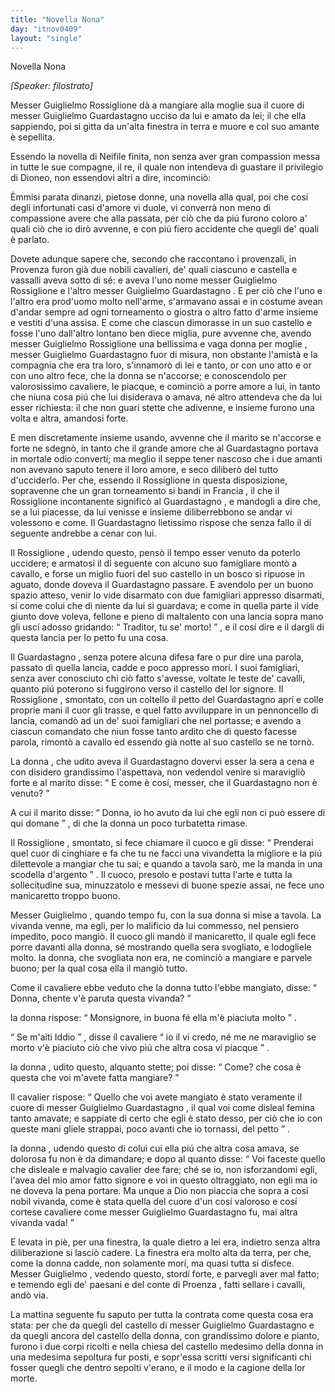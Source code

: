 ```yaml
---
title: "Novella Nona"
day: "itnov0409"
layout: "single"
---
```

<html>
 <head>
 </head>
 <body>
  <div id="nov0409" type="novella" who="filostrato">
   <head>
    Novella Nona
   </head>
   <p>
    <i>
     [Speaker: filostrato]
    </i>
   </p>
   <argument>
    <p>
     <milestone id="p04090001"/>
     <name persref="guiglielmorossiglione" type="person">
      Messer Guiglielmo Rossiglione
     </name>
     d&agrave; a mangiare alla moglie sua il cuore di messer
     <name persref="guiglielmoguardastagno" type="person">
      Guiglielmo Guardastagno
     </name>
     ucciso da lui e amato da lei; il che ella sappiendo, poi si gitta da un'alta finestra in terra e muore e col suo amante &egrave; sepellita.
    </p>
   </argument>
   <div3 type="commentary" who="author">
    <p>
     <milestone id="p04090002"/>
     Essendo la novella di Neifile finita, non senza aver gran compassion messa in tutte le sue compagne, il re, il quale non intendeva di guastare il privilegio di Dioneo, non essendovi altri a dire, incominci&ograve;:
    </p>
   </div3>
   <div3 type="commentary" who="filostrato">
    <p>
     <milestone id="p04090003"/>
     &Egrave;mmisi parata dinanzi, pietose donne, una novella alla qual, poi che cos&iacute; degli infortunati casi d'amore vi duole, vi converr&agrave; non meno di compassione avere che alla passata, per ci&ograve; che da pi&uacute; furono coloro a' quali ci&ograve; che io dir&ograve; avvenne, e con pi&uacute; fiero accidente che quegli de' quali &egrave; parlato.
    </p>
   </div3>
   <p>
    <milestone id="p04090004"/>
    Dovete adunque sapere che, secondo che raccontano i provenzali, in
    <name placeref="provenza" type="place">
     Provenza
    </name>
    furon gi&agrave; due nobili cavalieri, de' quali ciascuno e castella e vassalli aveva sotto di s&eacute;: e aveva l'uno nome messer Guiglielmo
    <name persref="guiglielmorossiglione" type="person">
     Rossiglione
    </name>
    e l'altro messer
    <name persref="guiglielmoguardastagno" type="person">
     Guiglielmo Guardastagno
    </name>
    .
    <milestone id="p04090005"/>
    E per ci&ograve; che l'uno e l'altro era prod'uomo molto nell'arme, s'armavano assai e in costume avean d'andar sempre ad ogni torneamento o giostra o altro fatto d'arme insieme e vestiti d'una assisa.
    <milestone id="p04090006"/>
    E come che ciascun dimorasse in un suo castello e fosse l'uno dall'altro lontano ben diece miglia, pure avvenne che, avendo messer Guiglielmo
    <name persref="guiglielmorossiglione" type="person">
     Rossiglione
    </name>
    una bellissima e vaga donna per
    <name persref="moglierossiglione-0409" type="person">
     moglie
    </name>
    , messer Guiglielmo
    <name persref="guiglielmoguardastagno" type="person">
     Guardastagno
    </name>
    fuor di misura, non obstante l'amist&agrave; e la compagnia che era tra loro, s'innamor&ograve; di lei e tanto, or con uno atto e or con uno altro fece, che la donna se n'accorse;
    <milestone id="p04090007"/>
    e conoscendolo per valorosissimo cavaliere, le piacque, e cominci&ograve; a porre amore a lui, in tanto che niuna cosa pi&uacute; che lui disiderava o amava, n&eacute; altro attendeva che da lui esser richiesta: il che non guari stette che adivenne, e insieme furono una volta e altra, amandosi forte.
   </p>
   <p>
    <milestone id="p04090008"/>
    E men discretamente insieme usando, avvenne che il marito se n'accorse e forte ne sdegn&ograve;, in tanto che il grande amore che al
    <name persref="guiglielmoguardastagno" type="person">
     Guardastagno
    </name>
    portava in mortale odio convert&iacute;; ma meglio il seppe tener nascoso che i due amanti non avevano saputo tenere il loro amore, e seco diliber&ograve; del tutto d'ucciderlo.
    <milestone id="p04090009"/>
    Per che, essendo il
    <name persref="guiglielmorossiglione" type="person">
     Rossiglione
    </name>
    in questa disposizione, sopravenne che un gran torneamento si band&iacute; in
    <name placeref="francia" type="place">
     Francia
    </name>
    , il che il
    <name persref="guiglielmorossiglione" type="person">
     Rossiglione
    </name>
    incontanente signific&ograve; al
    <name persref="guiglielmoguardastagno" type="person">
     Guardastagno
    </name>
    , e mandogli a dire che, se a lui piacesse, da lui venisse e insieme diliberrebbono se andar vi volessono e come. Il
    <name persref="guiglielmoguardastagno" type="person">
     Guardastagno
    </name>
    lietissimo rispose che senza fallo il d&iacute; seguente andrebbe a cenar con lui.
   </p>
   <p>
    <milestone id="p04090010"/>
    Il
    <name persref="guiglielmorossiglione" type="person">
     Rossiglione
    </name>
    , udendo questo, pens&ograve; il tempo esser venuto da poterlo uccidere; e armatosi il d&iacute; seguente con alcuno suo famigliare mont&ograve; a cavallo, e forse un miglio fuori del suo
    <name placeref="castellorossiglione" type="place">
     castello
    </name>
    in un bosco si ripuose in aguato, donde doveva il
    <name persref="guiglielmoguardastagno" type="person">
     Guardastagno
    </name>
    passare.
    <milestone id="p04090011"/>
    E avendolo per un buono spazio atteso, venir lo vide disarmato con due famigliari appresso disarmati, s&iacute; come colui che di niente da lui si guardava; e come in quella parte il vide giunto dove voleva, fellone e pieno di maltalento con una lancia sopra mano gli usc&iacute; adosso gridando:
    <q direct="unspecified" who="guiglielmorossiglione">
     Traditor, tu se' morto!
    </q>
    , e il cos&iacute; dire e il dargli di questa lancia per lo petto fu una cosa.
   </p>
   <p>
    <milestone id="p04090012"/>
    Il
    <name persref="guiglielmoguardastagno" type="person">
     Guardastagno
    </name>
    , senza potere alcuna difesa fare o pur dire una parola, passato di quella lancia, cadde e poco appresso mor&iacute;. I suoi famigliari, senza aver conosciuto chi ci&ograve; fatto s'avesse, voltate le teste de' cavalli, quanto pi&uacute; poterono si fuggirono verso il
    <name placeref="castelloguardastagno" type="place">
     castello
    </name>
    del lor signore.
    <milestone id="p04090013"/>
    Il
    <name persref="guiglielmorossiglione" type="person">
     Rossiglione
    </name>
    , smontato, con un coltello il petto del
    <name persref="guiglielmoguardastagno" type="person">
     Guardastagno
    </name>
    apr&iacute; e colle proprie mani il cuor gli trasse, e quel fatto avviluppare in un pennoncello di lancia, comand&ograve; ad un de' suoi famigliari che nel portasse; e avendo a ciascun comandato che niun fosse tanto ardito che di questo facesse parola, rimont&ograve; a cavallo ed essendo gi&agrave; notte al suo
    <name placeref="castellorossiglione" type="place">
     castello
    </name>
    se ne torn&ograve;.
   </p>
   <p>
    <milestone id="p04090014"/>
    <name persref="moglierossiglione-0409" type="person">
     La donna
    </name>
    , che udito aveva il
    <name persref="guiglielmoguardastagno" type="person">
     Guardastagno
    </name>
    dovervi esser la sera a cena e con disidero grandissimo l'aspettava, non vedendol venire si maravigli&ograve; forte e al marito disse:
    <q direct="unspecified" who="moglierossiglione-0409">
     E come &egrave; cos&iacute;, messer, che il
     <name persref="guiglielmoguardastagno" type="person">
      Guardastagno
     </name>
     non &egrave; venuto?
    </q>
   </p>
   <p>
    <milestone id="p04090015"/>
    A cui il marito disse:
    <q direct="unspecified" who="guiglielmorossiglione">
     Donna, io ho avuto da lui che egli non ci pu&ograve; essere di qui domane
    </q>
    , di che
    <name persref="moglierossiglione-0409" type="person">
     la donna
    </name>
    un poco turbatetta rimase.
   </p>
   <p>
    <milestone id="p04090016"/>
    Il
    <name persref="guiglielmorossiglione" type="person">
     Rossiglione
    </name>
    , smontato, si fece chiamare il cuoco e gli disse:
    <q direct="unspecified" who="guiglielmorossiglione">
     Prenderai quel cuor di cinghiare e fa che tu ne facci una vivandetta la migliore e la pi&uacute; dilettevole a mangiar che tu sai; e quando a tavola sar&ograve;, me la manda in una scodella d'argento
    </q>
    . Il cuoco, presolo e postavi tutta l'arte e tutta la sollecitudine sua, minuzzatolo e messevi di buone spezie assai, ne fece uno manicaretto troppo buono.
   </p>
   <p>
    <milestone id="p04090017"/>
    Messer
    <name persref="guiglielmorossiglione" type="person">
     Guiglielmo
    </name>
    , quando tempo fu, con
    <name persref="moglierossiglione-0409" type="person">
     la sua donna
    </name>
    si mise a tavola. La vivanda venne, ma egli, per lo malificio da lui commesso, nel pensiero impedito, poco mangi&ograve;. Il cuoco gli mand&ograve; il manicaretto, il quale egli fece porre davanti alla donna, s&eacute; mostrando quella sera svogliato, e lodogliele molto. la donna, che svogliata non era, ne cominci&ograve; a mangiare e parvele buono; per la qual cosa ella il mangi&ograve; tutto.
   </p>
   <p>
    <milestone id="p04090018"/>
    Come il cavaliere ebbe veduto che
    <name persref="moglierossiglione-0409" type="person">
     la donna
    </name>
    tutto l'ebbe mangiato, disse:
    <q direct="unspecified" who="guiglielmorossiglione">
     Donna, chente v'&egrave; paruta questa vivanda?
    </q>
   </p>
   <p>
    <milestone id="p04090019"/>
    <name persref="moglierossiglione-0409" type="person">
     la donna
    </name>
    rispose:
    <q direct="unspecified" who="moglierossiglione-0409">
     Monsignore, in buona f&eacute; ella m'&egrave; piaciuta molto
    </q>
    .
   </p>
   <p>
    <milestone id="p04090020"/>
    <q direct="unspecified" who="guiglielmorossiglione">
     Se m'aiti Iddio
    </q>
    , disse il cavaliere
    <q direct="unspecified" who="guiglielmorossiglione">
     io il vi credo, n&eacute; me ne maraviglio se morto v'&egrave; piaciuto ci&ograve; che vivo pi&uacute; che altra cosa vi piacque
    </q>
    .
   </p>
   <p>
    <milestone id="p04090021"/>
    <name persref="moglierossiglione-0409" type="person">
     la donna
    </name>
    , udito questo, alquanto stette; poi disse:
    <q direct="unspecified" who="moglierossiglione-0409">
     Come? che cosa &egrave; questa che voi m'avete fatta mangiare?
    </q>
   </p>
   <p>
    <milestone id="p04090022"/>
    Il cavalier rispose:
    <q direct="unspecified" who="guiglielmorossiglione">
     Quello che voi avete mangiato &egrave; stato veramente il cuore di messer Guiglielmo
     <name persref="guiglielmoguardastagno" type="person">
      Guardastagno
     </name>
     , il qual voi come disleal femina tanto amavate; e sappiate di certo che egli &egrave; stato desso, per ci&ograve; che io con queste mani gliele strappai, poco avanti che io tornassi, del petto
    </q>
    .
   </p>
   <p>
    <milestone id="p04090023"/>
    <name persref="moglierossiglione-0409" type="person">
     la donna
    </name>
    , udendo questo di colui cui ella pi&uacute; che altra cosa amava, se dolorosa fu non &egrave; da dimandare; e dopo al quanto disse:
    <q direct="unspecified" who="moglierossiglione-0409">
     Voi faceste quello che disleale e malvagio cavalier dee fare; ch&eacute; se io, non isforzandomi egli, l'avea del mio amor fatto signore e voi in questo oltraggiato, non egli ma io ne doveva la pena portare. Ma unque a Dio non piaccia che sopra a cos&iacute; nobil vivanda, come &egrave; stata quella del cuore d'un cos&iacute; valoroso e cos&iacute; cortese cavaliere come messer Guiglielmo
     <name persref="guiglielmoguardastagno" type="person">
      Guardastagno
     </name>
     fu, mai altra vivanda vada!
    </q>
   </p>
   <p>
    <milestone id="p04090024"/>
    E levata in pi&egrave;, per una finestra, la quale dietro a lei era, indietro senza altra diliberazione si lasci&ograve; cadere. La finestra era molto alta da terra, per che, come la donna cadde, non solamente mor&iacute;, ma quasi tutta si disfece. Messer
    <name persref="guiglielmoguardastagno" type="person">
     Guiglielmo
    </name>
    , vedendo questo, stord&iacute; forte, e parvegli aver mal fatto; e temendo egli de' paesani e del conte di
    <name placeref="provenza" type="place">
     Proenza
    </name>
    , fatti sellare i cavalli, and&ograve; via.
   </p>
   <p>
    <milestone id="p04090025"/>
    La mattina seguente fu saputo per tutta la contrata come questa cosa era stata: per che da quegli del
    <name placeref="castelloguardastagno" type="place">
     castello
    </name>
    di messer Guiglielmo
    <name persref="guiglielmoguardastagno" type="person">
     Guardastagno
    </name>
    e da quegli ancora del
    <name placeref="castellorossiglione" type="place">
     castello
    </name>
    della donna, con grandissimo dolore e pianto, furono i due corpi ricolti e nella
    <name placeref="chiesarossiglione-0409" type="place">
     chiesa
    </name>
    del castello medesimo della donna in una medesima sepoltura fur posti, e sopr'essa scritti versi significanti chi fosser quegli che dentro sepolti v'erano, e il modo e la cagione della lor morte.
   </p>
  </div>
 </body>
</html>